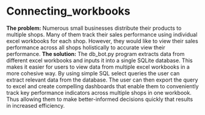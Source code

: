 # Connecting_workbooks
**The problem:**
Numerous small businesses distribute their products to multiple shops. Many of them track their sales performance using individual excel workbooks for each shop. However, they would like to view their sales performance across all shops holistically to accurate view their performance.
**The solution:**
The db_bot.py program extracts data from different excel workbooks and inputs it into a single SQLite database. This makes it easier for users to view data from multiple excel workbooks in a more cohesive way. By using simple SQL select queries the user can extract relevant data from the database. The user can then export the query to excel and create compelling dashboards that enable them to conveniently track key performance indicators across multiple shops in one workbook. Thus allowing them to make better-informed decisions quickly that results in increased efficiency.
